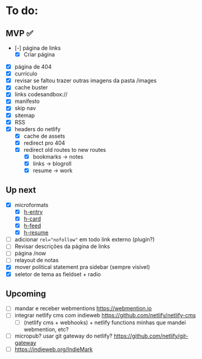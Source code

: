 # To do:

## MVP ✅

-   [-] página de links
    -   [x] Criar página
-   [x] página de 404
-   [x] currículo
-   [x] revisar se faltou trazer outras imagens da pasta /images
-   [x] cache buster
-   [x] links codesandbox://
-   [x] manifesto
-   [x] skip nav
-   [x] sitemap
-   [x] RSS
-   [x] headers do netlify
    -   [x] cache de assets
    -   [x] redirect pro 404
    -   [x] redirect old routes to new routes
        -   [x] bookmarks -> notes
        -   [x] links -> blogroll
        -   [x] resume -> work

## Up next

-   [x] microformats
    -   [x] [h-entry](http://microformats.org/wiki/h-entry)
    -   [x] [h-card](http://microformats.org/wiki/h-card)
    -   [x] [h-feed](http://microformats.org/wiki/h-feed)
    -   [x] [h-resume](http://microformats.org/wiki/h-resume)
-   [ ] adicionar `rel="nofollow"` em todo link externo (plugin?)
-   [ ] Revisar descrições da página de links
-   [ ] página /now
-   [ ] relayout de notas
-   [x] mover political statement pra sidebar (sempre visível)
-   [x] seletor de tema as fieldset + radio

## Upcoming

-   [ ] mandar e receber webmentions https://webmention.io
-   [ ] integrar netlify cms com indieweb https://github.com/netlify/netlify-cms
    -   [ ] (netlify cms + webhooks) + netlify functions minhas que mandei webmention, etc?
-   [ ] micropub? usar git gateway do netlify? https://github.com/netlify/git-gateway
-   [ ] https://indieweb.org/IndieMark
